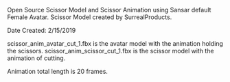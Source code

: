 Open Source Scissor Model and Scissor Animation using Sansar default Female Avatar.
Scissor Model created by SurrealProducts.

Date Created: 2/15/2019


scissor_anim_avatar_cut_1.fbx is the avatar model with the animation holding the scissors.
scissor_anim_scissor_cut_1.fbx is the scissor model with the animation of cutting.

Animation total length is 20 frames.
